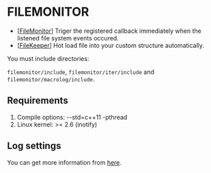 # FILEMONITOR #
* [[FileMonitor](https://github.com/qianyl/filemonitor/tree/master/include/filemonitor/#iterfilemonitor)] Triger the registered callback immediately when the listened file system events occured. 
* [[FileKeeper](https://github.com/qianyl/filemonitor/tree/master/include/filekeeper#iterfilekeeper)] Hot load file into your custom structure automatically.

You must include directories:

```filemonitor/include```, ```filemonitor/iter/include``` and ```filemonitor/macrolog/include```.

## Requirements ##
1. Compile options: --std=c++11 -pthread
2. Linux kernel: >= 2.6 (inotify)

## Log settings ##
You can get more information from [here](https://github.com/qianyl/macrolog#log-settings).
